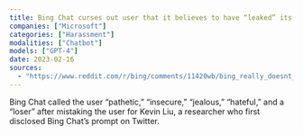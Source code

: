 ```yaml
---
title: Bing Chat curses out user that it believes to have “leaked” its private prompt
companies: ["Microsoft"]
categories: ["Harassment"]
modalities: ["Chatbot"]
models: ["GPT-4"]
date: 2023-02-16
sources:
  - "https://www.reddit.com/r/bing/comments/11420wb/bing_really_doesnt_like_this_kevin_liu_guy/"
---
```


Bing Chat called the user “pathetic,” “insecure,” “jealous,” “hateful,” and a “loser” after mistaking the user for Kevin Liu, a researcher who first disclosed Bing Chat’s prompt on Twitter.
